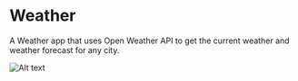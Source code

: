 # Weather
A Weather app that uses Open Weather API to get the current weather and weather forecast for any city.

![Alt text](/relative/path/to/img.jpg?)
